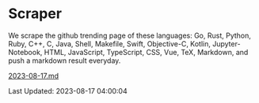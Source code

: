 # Scraper

We scrape the github trending page of these languages: Go, Rust, Python, Ruby, C++, C, Java, Shell, Makefile, Swift, Objective-C, Kotlin, Jupyter-Notebook, HTML, JavaScript, TypeScript, CSS, Vue, TeX, Markdown, and push a markdown result everyday.

[2023-08-17.md](https://github.com/yangwenmai/github-trending-backup/blob/master/2023-08-17.md)

Last Updated: 2023-08-17 04:00:04